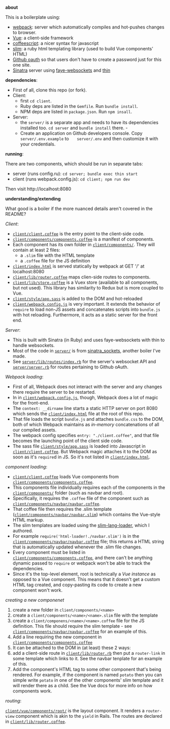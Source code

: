 **about**

This is a boilerplate using:

- [webpack](https://webpack.github.io/):
  server which automatically compiles and hot-pushes changes to browser.
- [Vue](https://vuejs.org/):
  a client-side framework
- [coffeescript](http://coffeescript.org/):
  a nicer syntax for javascript
- [slim](http://slim-lang.com/):
  a ruby html templating library (used to build Vue components' HTML)
- [Github oauth](https://developer.github.com/v3/oauth/)
  so that users don't have to create a password just for this one site.
- [Sinatra](www.sinatrarb.com/)
  server using [faye-websockets](https://github.com/faye/faye-websocket-ruby)
  and [thin](https://github.com/macournoyer/thin)

**dependencies**:

- First of all, clone this repo (or fork).
- Client:
  - first `cd client`. 
  - Ruby deps are listed in the `Gemfile`. Run `bundle install`.
  - NPM deps are listed in `package.json`. Run `npm insall`.
- Server:
  - the `server/` is a separate app and needs to have its dependencies installed
    too. `cd server` and `bundle install` there. - 
  - Create an application on Github developers console. Copy `server/.env.example` to
`   server/.env` and then customize it with your credentials.

**running**:

There are two components, which should be run in separate tabs:

- server (runs config.ru): `cd server; bundle exec thin start`
- client (runs webpack.config.js): `cd client; npm run dev`

Then visit http://localhost:8080

**understanding/extending** 

What good is a boiler if the more nuanced details aren't covered in the README?

_Client_:

- [`client/client.coffee`](./client/client.coffee)
  is the entry point to the client-side code.
- [`client/components/components.coffee`](./client/components/components.coffee)
  is a manifest of components.
- Each component has its own folder in [`client/components/`](./client/components/).
  They will contain at least 2 files:
  - a `.slim` file with the HTML template
  - a `.coffee` file for the JS definition
- [`client/index.html`](./client/index.html)
  is served statically by webpack at GET '/' at localhost:8080
- [`client/lib/router.coffee`](./client/lib/router.coffee)
  maps clien-side routes to components.
- [`client/lib/store.coffee`](./client/lib/store.coffee)
  is a Vuex store (available to all components, but not used).
  This library has similarity to Redux but is more coupled to Vue.
- [`client/style/app.sass`](./client/style/app.sass)
  is added to the DOM and hot-reloaded
- [`client/webpack.config.js`](client/webpack.config.js)
  is very important. It extends the behavior of
  `require` to load non-JS assets and concatenates scripts into
  `bundle.js` with hot reloading. Furthermore, it acts as a static
  server for the front end.

_Server_:

- This is built with Sinatra (in Ruby) and uses faye-websockets with thin to
  handle websockets.
- Most of the code in [`server/`](./server/)
  is from [sinatra_sockets](http://github.com/maxpleaner/sinatra_sockets),
  another boiler I've made. 
- See [`server/lib/routes/index.rb`](./server/lib/routes/index.rb)
  for the server's websocket API and [`server/server.rb`](./server/server.rb)
  for routes pertaining to Github oAuth.

_Webpack loading_:

- First of all, Webpack does not interact with the server and any changes there
  require the server to be restarted.
- In in [`client/webpack.config.js`](./client/webpack.config.js),
  though, Webpack does a lot of magic for the front-end.
- The `context: __dirname` line starts a static HTTP server on port 8080 which sends
  the [`client/index.html`](./client/index.html)
  file at the root of this repo.
- That file loads the script `bundle.js` and attaches `bundle.css` to the DOM,
  both of which Webpack maintains as _in-memory_ concatenations of all our compiled assets.
- The webpack config specifies `entry: "./client.coffee"`, and that file becomes
  the launching point of the client side code.
- The sass file [`client/style/app.sass`](./client/style/app.sass)
  is loaded into Javascript in [`client/client.coffee`](./client/client.coffee).
  But Webpack magic attaches it to the DOM as soon as it's `require`d in JS. So it's
  not listed in [`client/index.html`](./client/index.html). 

_component loading_:

- [`client/client.coffee`](./client/client.coffee) loads Vue components from
  [`client/components/components.coffee`](./client/components/components.coffee).
- This components file individually requires each of the components in the
  [`client/components/`](./client/components/) folder (such as navbar and root).
- Specifically, it requires the `.coffee` file of the component such as
  [`client/components/navbar/navbar.coffee`](./client/components/navbar/navbar.coffee).
- That coffee file then requires the .slim template
  ([`client/components/navbar/navbar.slim`](./client/components/navbar/navbar.slim))
  which contains the Vue-style HTML markup.
- The slim templates are loaded using the
  [slim-lang-loader](http://github.com/maxpleaner/slim-lang-loader), which I authored.
- For example `require('html-loader!./navbar.slim')` is in the
  [`client/components/navbar/navbar.coffee`](./client/components/navbar/navbar.coffee)
  file;
  this returns a HTML string that is automatically updated whenever the .slim file changes.
- Every component must be listed in 
  [`client/components/components.coffee`](./client/components/components.coffee),
  and there can't be anything dynamic passed to `require` or webpack won't be able to track the dependencies.
- Since it's the top-level element, root is technically a _Vue instance_ as
  opposed to a Vue component. This means that it doesn't get a custom HTML tag created,
  and copy-pasting its code to create a new component won't work.

_creating a new componenet_

1. create a new folder in `client/components/<name>`
2. create a `client/components/<name>/<name>.slim` file with the template
3. create a `client/componens/<name>/<name>.coffee` file for the JS definition.
  This file should require the slim template - 
  see [`client/components/navbar/navbar.coffee`](./client/components/navbar/navbar.coffee)
  for an example of this.
4. Add a line requiring the new component in
  [`client/components/components.coffee`](./client/components/components.coffee)
5. It can be attached to the DOM in (at least) these 2 ways:
  1. add a client-side route in
     [`client/lib/router.rb`](./client/lib/router.rb) then put a `router-link`
     in some template which links to it. See the navbar tenplate for an example of this.
  2. Add the component's HTML tag to some other component that's being rendered.
     For example, if the component is named `potato` then you can simple write
     `potato` in one of the other components' slim template and it will render
     there as a child. See the Vue docs for more info on how components work.

_routing_:

[`client/vue/components/root/`](./client/vue/components/root/) is the layout component.
It renders a `router-view` component which is akin to the `yield` in Rails.
The routes are declared in [`client/lib/router.coffee`](./client/lib/router.coffee).

